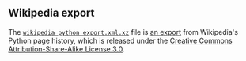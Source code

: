 ## Wikipedia export

The [`wikipedia_python_export.xml.xz`](./wikipedia_python_export.xml.xz) file is [an
export][wikipedia-export] from Wikipedia's Python page history, which is released under
the [Creative Commons Attribution-Share-Alike License 3.0][cc-by-sa].

[wikipedia-export]: https://en.wikipedia.org/wiki/Special:Export
[cc-by-sa]: https://creativecommons.org/licenses/by-sa/3.0/
